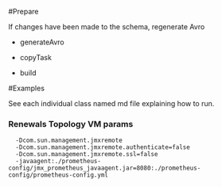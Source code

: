 #Prepare

If changes have been made to the schema, regenerate Avro
* generateAvro

* copyTask

* build

#Examples 

See each individual class named md file explaining how to run.

### Renewals Topology VM params

``` -Djava.util.logging.config.file=./prometheus-config/prometheus-logging.properties
  -Dcom.sun.management.jmxremote
  -Dcom.sun.management.jmxremote.authenticate=false
  -Dcom.sun.management.jmxremote.ssl=false
  -javaagent:./prometheus-config/jmx_prometheus_javaagent.jar=8080:./prometheus-config/prometheus-config.yml
```